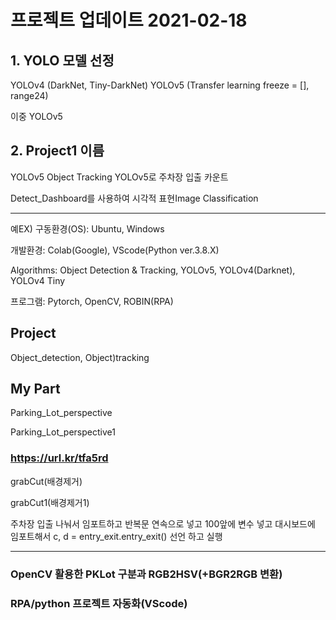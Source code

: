 # 프로젝트 업데이트 2021-02-18

## 1. YOLO 모델 선정

YOLOv4 (DarkNet, Tiny-DarkNet)
YOLOv5 (Transfer learning freeze = [], range24)

이중 YOLOv5 

## 2. Project1 이름
YOLOv5 Object Tracking YOLOv5로 주차장 입출 카운트

Detect_Dashboard를 사용하여 시각적 표현Image Classification

-------------------------------------
예EX)
구동환경(OS): Ubuntu, Windows

개발환경: Colab(Google), VScode(Python ver.3.8.X)

Algorithms: Object Detection & Tracking, YOLOv5, YOLOv4(Darknet), YOLOv4 Tiny

프로그램: Pytorch, OpenCV, ROBIN(RPA)

## Project
Object_detection, Object)tracking

## My Part

Parking_Lot_perspective

Parking_Lot_perspective1

### https://url.kr/tfa5rd

grabCut(배경제거)

grabCut1(배경제거1)

주차장 입출 나눠서 임포트하고
반복문 연속으로 넣고  100앞에 변수 넣고 대시보드에 임포트해서
c, d = entry_exit.entry_exit() 선언 하고 실행

-------------------------------------

### OpenCV 활용한 PKLot 구분과 RGB2HSV(+BGR2RGB 변환)
### RPA/python 프로젝트 자동화(VScode)

 
